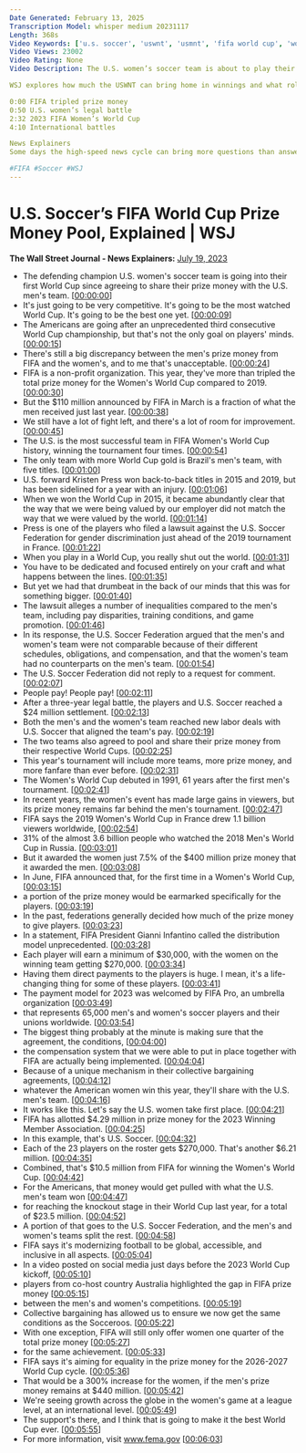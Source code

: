 ```yaml
---
Date Generated: February 13, 2025
Transcription Model: whisper medium 20231117
Length: 368s
Video Keywords: ['u.s. soccer', 'uswnt', 'usmnt', 'fifa world cup', 'world cup prize money', 'how players get paid for world cup', 'prize money pool', "u.s. women's national soccer team", 'alex morgan', 'megan rapinoe', "kelly o'hara", "equal pay women's soccer debate", "fifa women's world cup 2023", 'uswnt 2023', 'fifa world cup prize money', 'christen press', 'wsj', 'u.s. soccer federation', 'equal pay', 'womens soccer pay', 'u.s. soccer world cup', 'prize money', '2018 mens world cup', 'soccer federations', 'gianni infantino', 'usnews']
Video Views: 23002
Video Rating: None
Video Description: The U.S. women’s soccer team is about to play their first World Cup since reaching an agreement that gets them to share any World Cup prize money they might win with the men’s national team. The U.S. men’s team brought home $13 million from FIFA for reaching the knockout round in 2022. But the pool of prize money for the women’s tournament is just one quarter of the pool from the men’s tournament last year.

WSJ explores how much the USWNT can bring home in winnings and what role FIFA plays.

0:00 FIFA tripled prize money
0:50 U.S. women’s legal battle
2:32 2023 FIFA Women’s World Cup
4:10 International battles

News Explainers
Some days the high-speed news cycle can bring more questions than answers. WSJ’s news explainers break down the day's biggest stories into bite-size pieces to help you make sense of the news.

#FIFA #Soccer #WSJ
---
```


# U.S. Soccer’s FIFA World Cup Prize Money Pool, Explained | WSJ
**The Wall Street Journal - News Explainers:** [July 19, 2023](https://www.youtube.com/watch?v=NCAjg8hDrlA)
*  The defending champion U.S. women's soccer team is going into their first World Cup since agreeing to share their prize money with the U.S. men's team. [[00:00:00](https://www.youtube.com/watch?v=NCAjg8hDrlA&t=0.0s)]
*  It's just going to be very competitive. It's going to be the most watched World Cup. It's going to be the best one yet. [[00:00:09](https://www.youtube.com/watch?v=NCAjg8hDrlA&t=9.0s)]
*  The Americans are going after an unprecedented third consecutive World Cup championship, but that's not the only goal on players' minds. [[00:00:15](https://www.youtube.com/watch?v=NCAjg8hDrlA&t=15.0s)]
*  There's still a big discrepancy between the men's prize money from FIFA and the women's, and to me that's unacceptable. [[00:00:24](https://www.youtube.com/watch?v=NCAjg8hDrlA&t=24.0s)]
*  FIFA is a non-profit organization. This year, they've more than tripled the total prize money for the Women's World Cup compared to 2019. [[00:00:30](https://www.youtube.com/watch?v=NCAjg8hDrlA&t=30.0s)]
*  But the $110 million announced by FIFA in March is a fraction of what the men received just last year. [[00:00:38](https://www.youtube.com/watch?v=NCAjg8hDrlA&t=38.0s)]
*  We still have a lot of fight left, and there's a lot of room for improvement. [[00:00:45](https://www.youtube.com/watch?v=NCAjg8hDrlA&t=45.0s)]
*  The U.S. is the most successful team in FIFA Women's World Cup history, winning the tournament four times. [[00:00:54](https://www.youtube.com/watch?v=NCAjg8hDrlA&t=54.0s)]
*  The only team with more World Cup gold is Brazil's men's team, with five titles. [[00:01:00](https://www.youtube.com/watch?v=NCAjg8hDrlA&t=60.0s)]
*  U.S. forward Kristen Press won back-to-back titles in 2015 and 2019, but has been sidelined for a year with an injury. [[00:01:06](https://www.youtube.com/watch?v=NCAjg8hDrlA&t=66.0s)]
*  When we won the World Cup in 2015, it became abundantly clear that the way that we were being valued by our employer did not match the way that we were valued by the world. [[00:01:14](https://www.youtube.com/watch?v=NCAjg8hDrlA&t=74.0s)]
*  Press is one of the players who filed a lawsuit against the U.S. Soccer Federation for gender discrimination just ahead of the 2019 tournament in France. [[00:01:22](https://www.youtube.com/watch?v=NCAjg8hDrlA&t=82.0s)]
*  When you play in a World Cup, you really shut out the world. [[00:01:31](https://www.youtube.com/watch?v=NCAjg8hDrlA&t=91.0s)]
*  You have to be dedicated and focused entirely on your craft and what happens between the lines. [[00:01:35](https://www.youtube.com/watch?v=NCAjg8hDrlA&t=95.0s)]
*  But yet we had that drumbeat in the back of our minds that this was for something bigger. [[00:01:40](https://www.youtube.com/watch?v=NCAjg8hDrlA&t=100.0s)]
*  The lawsuit alleges a number of inequalities compared to the men's team, including pay disparities, training conditions, and game promotion. [[00:01:46](https://www.youtube.com/watch?v=NCAjg8hDrlA&t=106.0s)]
*  In its response, the U.S. Soccer Federation argued that the men's and women's team were not comparable because of their different schedules, obligations, and compensation, and that the women's team had no counterparts on the men's team. [[00:01:54](https://www.youtube.com/watch?v=NCAjg8hDrlA&t=114.0s)]
*  The U.S. Soccer Federation did not reply to a request for comment. [[00:02:07](https://www.youtube.com/watch?v=NCAjg8hDrlA&t=127.0s)]
*  People pay! People pay! [[00:02:11](https://www.youtube.com/watch?v=NCAjg8hDrlA&t=131.0s)]
*  After a three-year legal battle, the players and U.S. Soccer reached a $24 million settlement. [[00:02:13](https://www.youtube.com/watch?v=NCAjg8hDrlA&t=133.0s)]
*  Both the men's and the women's team reached new labor deals with U.S. Soccer that aligned the team's pay. [[00:02:19](https://www.youtube.com/watch?v=NCAjg8hDrlA&t=139.0s)]
*  The two teams also agreed to pool and share their prize money from their respective World Cups. [[00:02:25](https://www.youtube.com/watch?v=NCAjg8hDrlA&t=145.0s)]
*  This year's tournament will include more teams, more prize money, and more fanfare than ever before. [[00:02:31](https://www.youtube.com/watch?v=NCAjg8hDrlA&t=151.0s)]
*  The Women's World Cup debuted in 1991, 61 years after the first men's tournament. [[00:02:41](https://www.youtube.com/watch?v=NCAjg8hDrlA&t=161.0s)]
*  In recent years, the women's event has made large gains in viewers, but its prize money remains far behind the men's tournament. [[00:02:47](https://www.youtube.com/watch?v=NCAjg8hDrlA&t=167.0s)]
*  FIFA says the 2019 Women's World Cup in France drew 1.1 billion viewers worldwide, [[00:02:54](https://www.youtube.com/watch?v=NCAjg8hDrlA&t=174.0s)]
*  31% of the almost 3.6 billion people who watched the 2018 Men's World Cup in Russia. [[00:03:01](https://www.youtube.com/watch?v=NCAjg8hDrlA&t=181.0s)]
*  But it awarded the women just 7.5% of the $400 million prize money that it awarded the men. [[00:03:08](https://www.youtube.com/watch?v=NCAjg8hDrlA&t=188.0s)]
*  In June, FIFA announced that, for the first time in a Women's World Cup, [[00:03:15](https://www.youtube.com/watch?v=NCAjg8hDrlA&t=195.0s)]
*  a portion of the prize money would be earmarked specifically for the players. [[00:03:19](https://www.youtube.com/watch?v=NCAjg8hDrlA&t=199.0s)]
*  In the past, federations generally decided how much of the prize money to give players. [[00:03:23](https://www.youtube.com/watch?v=NCAjg8hDrlA&t=203.0s)]
*  In a statement, FIFA President Gianni Infantino called the distribution model unprecedented. [[00:03:28](https://www.youtube.com/watch?v=NCAjg8hDrlA&t=208.0s)]
*  Each player will earn a minimum of $30,000, with the women on the winning team getting $270,000. [[00:03:34](https://www.youtube.com/watch?v=NCAjg8hDrlA&t=214.0s)]
*  Having them direct payments to the players is huge. I mean, it's a life-changing thing for some of these players. [[00:03:41](https://www.youtube.com/watch?v=NCAjg8hDrlA&t=221.0s)]
*  The payment model for 2023 was welcomed by FIFA Pro, an umbrella organization [[00:03:49](https://www.youtube.com/watch?v=NCAjg8hDrlA&t=229.0s)]
*  that represents 65,000 men's and women's soccer players and their unions worldwide. [[00:03:54](https://www.youtube.com/watch?v=NCAjg8hDrlA&t=234.0s)]
*  The biggest thing probably at the minute is making sure that the agreement, the conditions, [[00:04:00](https://www.youtube.com/watch?v=NCAjg8hDrlA&t=240.0s)]
*  the compensation system that we were able to put in place together with FIFA are actually being implemented. [[00:04:04](https://www.youtube.com/watch?v=NCAjg8hDrlA&t=244.0s)]
*  Because of a unique mechanism in their collective bargaining agreements, [[00:04:12](https://www.youtube.com/watch?v=NCAjg8hDrlA&t=252.0s)]
*  whatever the American women win this year, they'll share with the U.S. men's team. [[00:04:16](https://www.youtube.com/watch?v=NCAjg8hDrlA&t=256.0s)]
*  It works like this. Let's say the U.S. women take first place. [[00:04:21](https://www.youtube.com/watch?v=NCAjg8hDrlA&t=261.0s)]
*  FIFA has allotted $4.29 million in prize money for the 2023 Winning Member Association. [[00:04:25](https://www.youtube.com/watch?v=NCAjg8hDrlA&t=265.0s)]
*  In this example, that's U.S. Soccer. [[00:04:32](https://www.youtube.com/watch?v=NCAjg8hDrlA&t=272.0s)]
*  Each of the 23 players on the roster gets $270,000. That's another $6.21 million. [[00:04:35](https://www.youtube.com/watch?v=NCAjg8hDrlA&t=275.0s)]
*  Combined, that's $10.5 million from FIFA for winning the Women's World Cup. [[00:04:42](https://www.youtube.com/watch?v=NCAjg8hDrlA&t=282.0s)]
*  For the Americans, that money would get pulled with what the U.S. men's team won [[00:04:47](https://www.youtube.com/watch?v=NCAjg8hDrlA&t=287.0s)]
*  for reaching the knockout stage in their World Cup last year, for a total of $23.5 million. [[00:04:52](https://www.youtube.com/watch?v=NCAjg8hDrlA&t=292.0s)]
*  A portion of that goes to the U.S. Soccer Federation, and the men's and women's teams split the rest. [[00:04:58](https://www.youtube.com/watch?v=NCAjg8hDrlA&t=298.0s)]
*  FIFA says it's modernizing football to be global, accessible, and inclusive in all aspects. [[00:05:04](https://www.youtube.com/watch?v=NCAjg8hDrlA&t=304.0s)]
*  In a video posted on social media just days before the 2023 World Cup kickoff, [[00:05:10](https://www.youtube.com/watch?v=NCAjg8hDrlA&t=310.0s)]
*  players from co-host country Australia highlighted the gap in FIFA prize money [[00:05:15](https://www.youtube.com/watch?v=NCAjg8hDrlA&t=315.0s)]
*  between the men's and women's competitions. [[00:05:19](https://www.youtube.com/watch?v=NCAjg8hDrlA&t=319.0s)]
*  Collective bargaining has allowed us to ensure we now get the same conditions as the Socceroos. [[00:05:22](https://www.youtube.com/watch?v=NCAjg8hDrlA&t=322.0s)]
*  With one exception, FIFA will still only offer women one quarter of the total prize money [[00:05:27](https://www.youtube.com/watch?v=NCAjg8hDrlA&t=327.0s)]
*  for the same achievement. [[00:05:33](https://www.youtube.com/watch?v=NCAjg8hDrlA&t=333.0s)]
*  FIFA says it's aiming for equality in the prize money for the 2026-2027 World Cup cycle. [[00:05:36](https://www.youtube.com/watch?v=NCAjg8hDrlA&t=336.0s)]
*  That would be a 300% increase for the women, if the men's prize money remains at $440 million. [[00:05:42](https://www.youtube.com/watch?v=NCAjg8hDrlA&t=342.0s)]
*  We're seeing growth across the globe in the women's game at a league level, at an international level. [[00:05:49](https://www.youtube.com/watch?v=NCAjg8hDrlA&t=349.0s)]
*  The support's there, and I think that is going to make it the best World Cup ever. [[00:05:55](https://www.youtube.com/watch?v=NCAjg8hDrlA&t=355.0s)]
*  For more information, visit www.fema.gov [[00:06:03](https://www.youtube.com/watch?v=NCAjg8hDrlA&t=363.0s)]
